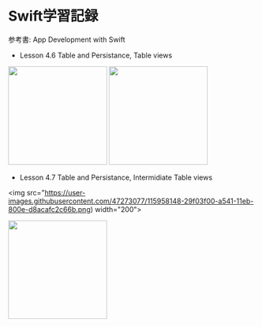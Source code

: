 # Swift学習記録  
参考書: App Development with Swift  
- Lesson 4.6 Table and Persistance, Table views  


<img src="https://user-images.githubusercontent.com/47273077/115874921-a6bae480-a47f-11eb-9eb9-64331783967c.png" width="200">


<img src="https://user-images.githubusercontent.com/47273077/115889618-0f5d8d80-a48f-11eb-8d07-05c52278cfae.png" width="200">

- Lesson 4.7 Table and Persistance, Intermidiate Table views  

<img src="https://user-images.githubusercontent.com/47273077/115958148-29f03f00-a541-11eb-800e-d8acafc2c66b.png) width="200">


<img src="https://user-images.githubusercontent.com/47273077/115958169-42f8f000-a541-11eb-8473-616063cb75bb.png" width="200">



